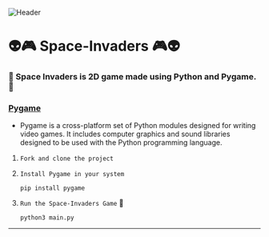 ![Header](./assets/images/demo.gif)

# :alien::video_game: Space-Invaders :video_game::alien:

### :space_invader: Space Invaders is 2D game made using Python and Pygame. :space_invader:

### [Pygame](https://www.pygame.org/docs/)
  + Pygame is a cross-platform set of Python modules designed for writing video games. It includes computer graphics and sound libraries designed to be used with the Python programming language.
  

1. `Fork and clone the project`
2. `Install Pygame in your system`

       pip install pygame
3. `Run the Space-Invaders Game` :rocket:

       python3 main.py
       
---
